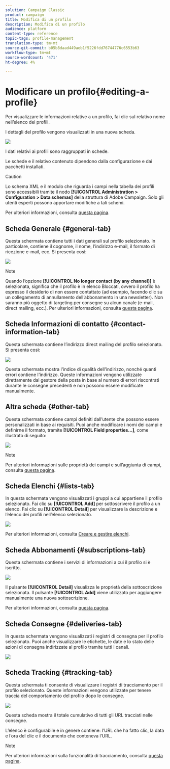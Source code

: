 ```yaml
---
solution: Campaign Classic
product: campaign
title: Modifica di un profilo
description: Modifica di un profilo
audience: platform
content-type: reference
topic-tags: profile-management
translation-type: tm+mt
source-git-commit: b05b8daad449aeb1f5226fdd76744776c6553b63
workflow-type: tm+mt
source-wordcount: '471'
ht-degree: 4%

---
```



# Modificare un profilo{#editing-a-profile}

Per visualizzare le informazioni relative a un profilo, fai clic sul relativo nome nell’elenco dei profili.

I dettagli del profilo vengono visualizzati in una nuova scheda.

![](assets/s_user_recipient_edit.png)

I dati relativi ai profili sono raggruppati in schede.

Le schede e il relativo contenuto dipendono dalla configurazione e dai pacchetti installati.

>[!CAUTION]
>
>Lo schema XML e il modulo che riguarda i campi nella tabella dei profili sono accessibili tramite il nodo **[!UICONTROL Administration > Configuration > Data schemas]** della struttura di Adobe Campaign. Solo gli utenti esperti possono apportare modifiche a tali schemi.
>
>Per ulteriori informazioni, consulta [questa pagina](../../configuration/using/about-schema-edition.md).

## Scheda Generale {#general-tab}

Questa schermata contiene tutti i dati generali sul profilo selezionato. In particolare, contiene il cognome, il nome, l’indirizzo e-mail, il formato di ricezione e-mail, ecc. Si presenta così:

![](assets/s_ncs_user_profile_general_tab.png)

>[!NOTE]
>
>Quando l’opzione **[!UICONTROL No longer contact (by any channel)]** è selezionata, significa che il profilo è in elenco Bloccati, ovvero il profilo ha espresso il desiderio di non essere contattato (ad esempio, facendo clic su un collegamento di annullamento dell’abbonamento in una newsletter). Non saranno più oggetto di targeting per consegne su alcun canale (e-mail, direct mailing, ecc.). Per ulteriori informazioni, consulta [questa pagina](../../delivery/using/understanding-quarantine-management.md).

## Scheda Informazioni di contatto {#contact-information-tab}

Questa schermata contiene l’indirizzo direct mailing del profilo selezionato. Si presenta così:

![](assets/s_ncs_user_profile_details_tab.png)

Questa schermata mostra l&#39;indice di qualità dell&#39;indirizzo, nonché quanti errori contiene l&#39;indirizzo. Queste informazioni vengono utilizzate direttamente dal gestore della posta in base al numero di errori riscontrati durante le consegne precedenti e non possono essere modificate manualmente.

## Altra scheda {#other-tab}

Questa schermata contiene campi definiti dall’utente che possono essere personalizzati in base ai requisiti. Puoi anche modificare i nomi dei campi e definirne il formato, tramite **[!UICONTROL Field properties...]**, come illustrato di seguito:

![](assets/s_ncs_user_profile_others_tab.png)

>[!NOTE]
>
>Per ulteriori informazioni sulle proprietà dei campi e sull’aggiunta di campi, consulta [questa pagina](../../configuration/using/new-field-wizard.md).

## Scheda Elenchi {#lists-tab}

In questa schermata vengono visualizzati i gruppi a cui appartiene il profilo selezionato. Fai clic su **[!UICONTROL Add]** per sottoscrivere il profilo a un elenco. Fai clic su **[!UICONTROL Detail]** per visualizzare la descrizione e l’elenco dei profili nell’elenco selezionato.

![](assets/s_ncs_user_profile_groups_tab_details.png)

Per ulteriori informazioni, consulta [Creare e gestire elenchi](../../platform/using/creating-and-managing-lists.md).

## Scheda Abbonamenti {#subscriptions-tab}

Questa schermata contiene i servizi di informazioni a cui il profilo si è iscritto.

![](assets/s_ncs_user_profile_subscript_tab_details.png)

Il pulsante **[!UICONTROL Detail]** visualizza le proprietà della sottoscrizione selezionata. Il pulsante **[!UICONTROL Add]** viene utilizzato per aggiungere manualmente una nuova sottoscrizione.

Per ulteriori informazioni, consulta [questa pagina](../../delivery/using/managing-subscriptions.md).

## Scheda Consegne {#deliveries-tab}

In questa schermata vengono visualizzati i registri di consegna per il profilo selezionato. Puoi anche visualizzare le etichette, le date e lo stato delle azioni di consegna indirizzate al profilo tramite tutti i canali.

![](assets/s_ncs_user_profile_delivery_tab.png)

## Scheda Tracking {#tracking-tab}

Questa schermata ti consente di visualizzare i registri di tracciamento per il profilo selezionato. Queste informazioni vengono utilizzate per tenere traccia del comportamento del profilo dopo le consegne.

![](assets/s_ncs_user_profile_tracking_tab.png)

Questa scheda mostra il totale cumulativo di tutti gli URL tracciati nelle consegne.

L’elenco è configurabile e in genere contiene: l’URL che ha fatto clic, la data e l’ora del clic e il documento che conteneva l’URL.

>[!NOTE]
>
>Per ulteriori informazioni sulla funzionalità di tracciamento, consulta [questa pagina](../../delivery/using/delivery-dashboard.md).

